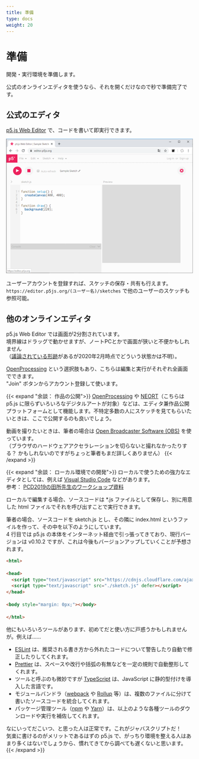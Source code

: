 ```yaml
---
title: 準備
type: docs
weight: 20
---
```


# 準備

開発・実行環境を準備します。

公式のオンラインエディタを使うなら、それを開くだけなので秒で準備完了です。


## 公式のエディタ

[p5.js Web Editor](https://editor.p5js.org/) で、コードを書いて即実行できます。

[![p5.js Web Editor](./web-editor.png)](https://editor.p5js.org/)

ユーザーアカウントを登録すれば、スケッチの保存・共有も行えます。  
```https://editor.p5js.org/(ユーザー名)/sketches``` で他のユーザーのスケッチも参照可能。


## 他のオンラインエディタ

p5.js Web Editor では画面が2分割されています。  
境界線はドラッグで動かせますが、ノートPCとかで画面が狭いと不便かもしれません  
（[議論されている形跡](https://github.com/processing/p5.js-web-editor/issues/208)があるが2020年2月時点でどういう状態かは不明）。  

[OpenProcessing](https://www.openprocessing.org/) という選択肢もあり、こちらは編集と実行がそれぞれ全画面でできます。  
"Join" ボタンからアカウント登録して使います。


{{< expand "余談： 作品の公開">}}
[OpenProcessing](https://www.openprocessing.org/) や [NEORT](https://neort.io/)（こちらは p5.js に限らずいろいろなデジタルアートが対象）などは、エディタ兼作品公開プラットフォームとして機能します。不特定多数の人にスケッチを見てもらいたいときは、ここで公開するのも良いでしょう。

動画を撮りたいときは、筆者の場合は [Open Broadcaster Software (OBS)](https://obsproject.com/ja) を使っています。  
（ブラウザのハードウェアアクセラレーションを切らないと撮れなかったりする？ かもしれないのですがちょっと筆者もまだ詳しくありません）
{{< /expand >}}


{{< expand "余談： ローカル環境での開発">}}
ローカルで使うための強力なエディタとしては、例えば [Visual Studio Code](https://azure.microsoft.com/ja-jp/products/visual-studio-code/) などがあります。  
参考： [PCD2019の田所先生のワークショップ資料](https://yoppa.org/pcd19)

ローカルで編集する場合、ソースコードは *.js ファイルとして保存し、別に用意した html ファイルでそれを呼び出すことで実行できます。

筆者の場合、ソースコードを sketch.js とし、その隣に index.html というファイルを作って、その中を以下のようにしています。  
4 行目では p5.js の本体をインターネット経由で引っ張ってきており、現行バージョンは v0.10.2 ですが、これは今後もバージョンアップしていくことが予想されます。

```html
<html>

<head>
  <script type="text/javascript" src="https://cdnjs.cloudflare.com/ajax/libs/p5.js/0.10.2/p5.min.js" defer></script>
  <script type="text/javascript" src="./sketch.js" defer></script>
</head>

<body style="margin: 0px;"></body>

</html>
```

他にもいろいろツールがあります、初めてだと使い方に戸惑うかもしれませんが。例えば……
- [ESLint](https://eslint.org/) は、推奨される書き方から外れたコードについて警告したり自動で修正したりしてくれます。  
- [Prettier](https://prettier.io/) は、スペースや改行や括弧の有無などを一定の規則で自動整形してくれます。
- ツールと呼ぶのも微妙ですが [TypeScript](https://www.typescriptlang.org/) は、JavaScript に静的型付けを導入した言語です。
- モジュールバンドラ（[webpack](https://webpack.js.org/) や [Rollup](https://rollupjs.org/) 等）は、複数のファイルに分けて書いたソースコードを統合してくれます。
- パッケージ管理ツール（[npm](https://www.npmjs.com/) や [Yarn](https://yarnpkg.com/lang/ja/)）は、以上のような各種ツールのダウンロードや実行を補佐してくれます。

なにいってだこいつ、と思った人は正常です。これがジャバスクリプトだ！  
気楽に書けるのがメリットであるはずの p5.js で、がっちり環境を整える人はあまり多くはないでしょうから、慣れてきてから調べても遅くないと思います。
{{< /expand >}}
